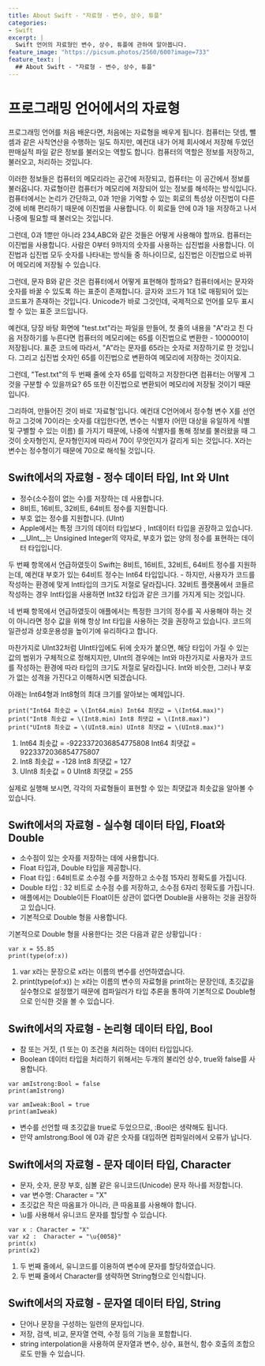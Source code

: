 ```yaml
---
title: About Swift - "자료형 - 변수, 상수, 튜플"
categories:
- Swift
excerpt: |
  Swift 언어의 자료형인 변수, 상수, 튜플에 관하여 알아봅니다.
feature_image: "https://picsum.photos/2560/600?image=733"
feature_text: |
  ## About Swift - "자료형 - 변수, 상수, 튜플"
---
```


# 프로그래밍 언어에서의 자료형

프로그래밍 언어를 처음 배운다면, 처음에는 자료형을 배우게 됩니다.
컴퓨터는 덧셈, 뺄셈과 같은 사칙연산을 수행하는 일도 하지만, 예컨대 내가 어제 회사에서 저장해 두었던 판매실적 파일 같은 정보를 불러오는 역할도 합니다. 컴퓨터의 역할은 정보를 저장하고, 불러오고, 처리하는 것입니다.

이러한 정보들은 컴퓨터의 메모리라는 공간에 저장되고, 컴퓨터는 이 공간에서 정보를 불러옵니다. 자료형이란 컴퓨터가 메모리에 저장되어 있는 정보를 해석하는 방식입니다. 컴퓨터에서는 논리가 간단하고, 0과 1만을 기억할 수 있는 회로의 특성상 이진법이 다른 것에 비해 편리하기 때문에 이진법을 사용합니다. 이 회로들 안에 0과 1을 저장하고 나서 나중에 필요할 때 불러오는 것입니다.

그런데, 0과 1뿐만 아니라 234,ABC와 같은 것들은 어떻게 사용해야 할까요.
컴퓨터는 이진법을 사용합니다. 사람은 0부터 9까지의 숫자를 사용하는 십진법을 사용합니다. 이진법과 십진법 모두 숫자를 나타내는 방식들 중 하나이므로, 십진법은 이진법으로 바뀌어 메모리에 저장될 수 있습니다.

그런데, 문자 B와 같은 것은 컴퓨터에서 어떻게 표현해야 할까요? 
컴퓨터에서는 문자와 숫자를 바꿀 수 있도록 하는 표준이 존재합니다. 글자와 코드가 1대 1로 매핑되어 있는 코드표가 존재하는 것입니다. Unicode가 바로 그것인데, 국제적으로 언어를 모두 표시할 수 있는 표준 코드입니다.

예컨대, 당장 바탕 화면에 "test.txt"라는 파일을 만들어, 첫 줄의 내용을 "A"라고 친 다음 저장하기를 누른다면 컴퓨터의 메모리에는 65를 이진법으로 변환한 - 1000001이 저장됩니다. 표준 코드에 따라서, "A"라는 문자를 65라는 숫자로 저장하기로 한 것입니다. 그리고 십진법 숫자인 65를 이진법으로 변환하여 메모리에 저장하는 것이지요.

그런데, "Test.txt"의 두 번째 줄에 숫자 65를 입력하고 저장한다면 컴퓨터는 어떻게 그것을 구분할 수 있을까요? 65 또한 이진법으로 변환되어 메모리에 저장될 것이기 때문입니다.

그리하여, 만들어진 것이 바로 '자료형'입니다. 예컨대 C언어에서 정수형 변수 X를 선언하고 그것에 70이라는 숫자를 대입한다면, 변수는 식별자 (어떤 대상을 유일하게 식별 및 구별할 수 있는 이름) 를 가지기 때문에, 나중에 식별자를 통해 정보를 불러왔을 때 그것이 숫자형인지, 문자형인지에 따라서 70이 무엇인지가 갈리게 되는 것입니다. X라는 변수는 정수형이기 때문에 70으로 해석될 것입니다.


## Swift에서의 자료형 - 정수 데이터 타입, Int 와 UInt

* 정수(소수점이 없는 수)를 저장하는 데 사용합니다.
* 8비트, 16비트, 32비트, 64비트 정수를 지원합니다.
* 부호 없는 정수를 지원합니다. (UInt)
* Apple에서는 특정 크기의 데이터 타입보다 , Int데이터 타입을 권장하고 있습니다.
* __UInt__는 Unsigined Integer의 약자로, 부호가 없는 양의 정수를 표현하는 데이터 타입입니다. 

두 번째 항목에서 언급하였듯이 Swift는 8비트, 16비트, 32비트, 64비트 정수를 지원하는데, 예컨대 부호가 있는 64비트 정수는 Int64 타입입니다. - 하지만, 사용자가 코드를 작성하는 환경에 맞게 Int타입의 크기도 저절로 달라집니다. 
32비트 플랫폼에서 코들르 작성하는 경우 Int타입을 사용하면 Int32 타입과 같은 크기를 가지게 되는 것입니다.

네 번째 항목에서 언급하였듯이 애플에서는 특정한 크기의 정수를 꼭 사용해야 하는 것이 아니라면 정수 값을 위해 항상 Int 타입을 사용하는 것을 권장하고 있습니다. 코드의 일관성과 상호운용성을 높이기에 유리하다고 합니다.

마찬가지로 UInt32처럼 UInt타입에도 뒤에 숫자가 붙으면, 해당 타입이 가질 수 있는 값의 범위가 구체적으로 정해지지만, UInt의 경우에는 Int와 마찬가지로 사용자가 코드를 작성하는 환경에 따라 타입의 크기도 저절로 달라집니다. Int와 비슷한, 그러나 부호가 없는 성격을 가진다고 이해하시면 되겠습니다.

아래는 Int64형과 Int8형의 최대 크기를 알아보는 예제입니다.

```
print("Int64 최솟값 = \(Int64.min) Int64 최댓값 = \(Int64.max)")
print("Int8 최솟값 = \(Int8.min) Int8 최댓값 = \(Int8.max)")
print("UInt8 최솟값 = \(UInt8.min) UInt8 최댓값 = \(UInt8.max)")
```
  1. Int64 최솟값 = -9223372036854775808 Int64 최댓값 = 9223372036854775807
  2. Int8 최솟값 = -128 Int8 최댓값 = 127
  3. UInt8 최솟값 = 0 UInt8 최댓값 = 255

실제로 실행해 보시면, 각각의 자료형들이 표현할 수 있는 최댓값과 최솟값을 알아볼 수 있습니다.


## Swift에서의 자료형 - 실수형 데이터 타입, Float와 Double

* 소수점이 있는 숫자를 저장하는 데에 사용합니다.
* Float 타입과, Double 타입을 제공합니다.
* Float 타입 : 64비트로 소수점 수를 저장하고 소수점 15자리 정확도를 가집니다.
* Double 타입 : 32 비트로 소수점 수를 저장하고, 소수점 6자리 정확도를 가집니다.
* 애플에서는 Double이든 Float이든 상관이 없다면 Double을 사용하는 것을 권장하고 있습니다.
* 기본적으로 Double 형을 사용합니다.

기본적으로 Double 형을 사용한다는 것은 다음과 같은 상황입니다 : 

```
var x = 55.85
print(type(of:x))
```

  1. var x라는 문장으로 x라는 이름의 변수를 선언하였습니다.
  2. print(type(of:x)) 는 x라는 이름의 변수의 자료형을 print하는 문장인데, 초깃값을 실수형으로 설정했기 때문에 컴파일러가 타입 추론을 통하여 기본적으로 Double형으로 인식한 것을 볼 수 있습니다.


## Swift에서의 자료형 - 논리형 데이터 타입, Bool

* 참 또는 거짓, (1 또는 0) 조건을 처리하는 데이터 타입입니다.
* Boolean 데이터 타입을 처리하기 위해서는 두개의 불리언 상수, true와 false를 사용합니다.

```
var amIstrong:Bool = false
print(amIstrong)

var amIweak:Bool = true
print(amIweak)
```
  * 변수를 선언할 때 초깃값을 true로 두었으므로, :Bool은 생략해도 됩니다.
  * 만약 amIstrong:Bool 에 0과 같은 숫자를 대입하면 컴파일러에서 오류가 납니다.

## Swift에서의 자료형 - 문자 데이터 타입, Character

*  문자, 숫자, 문장 부호, 심볼 같은 유니코드(Unicode) 문자 하나를 저장합니다.
* var 변수명: Character = "X"
* 초깃값은 작은 따옴표가 아니라, 큰 따옴표를 사용해야 합니다.
* \u를 사용해서 유니코드 문자를 할당할 수 있습니다.
  
```
var x : Character = "X"
var x2 :  Character = "\u{0058}"
print(x)
print(x2)
```

  1. 두 번째 줄에서, 유니코드를 이용하여 변수에 문자를 할당하였습니다.
  2. 두 번째 줄에서 Character를 생략하면 String형으로 인식합니다.


## Swift에서의 자료형 - 문자열 데이터 타입, String

* 단어나 문장을 구성하는 일련의 문자입니다.
* 저장, 검색, 비교, 문자열 연력, 수정 등의 기능을 포함합니다.
* string interpolation을 사용하여 문자열과 변수, 상수, 표현식, 함수 호출의 조합으로도 만들 수 있습니다.

